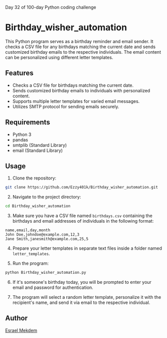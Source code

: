 Day 32 of 100-day Python coding challenge
# Birthday_wisher_automation
This Python program serves as a birthday reminder and email sender. It checks a CSV file for any birthdays matching the current date and sends customized birthday emails to the respective individuals. The email content can be personalized using different letter templates.

## Features

- Checks a CSV file for birthdays matching the current date.
- Sends customized birthday emails to individuals with personalized content.
- Supports multiple letter templates for varied email messages.
- Utilizes SMTP protocol for sending emails securely.

## Requirements

- Python 3
- pandas
- smtplib (Standard Library)
- email (Standard Library)

## Usage

1. Clone the repository:

```bash
git clone https://github.com/Ezzy401k/Birthday_wisher_automation.git
```

2. Navigate to the project directory:

```bash
cd Birthday_wisher_automation
```

3. Make sure you have a CSV file named `birthdays.csv` containing the birthdays and email addresses of individuals in the following format:

```csv
name,email,day,month
John Doe,johndoe@example.com,12,3
Jane Smith,janesmith@example.com,25,5
```

4. Prepare your letter templates in separate text files inside a folder named `letter_templates`.

5. Run the program:

```bash
python Birthday_wisher_automation.py
```

6. If it's someone's birthday today, you will be prompted to enter your email and password for authentication.

7. The program will select a random letter template, personalize it with the recipient's name, and send it via email to the respective individual.

## Author

[Esrael Mekdem](https://github.com/Ezzy401k)
